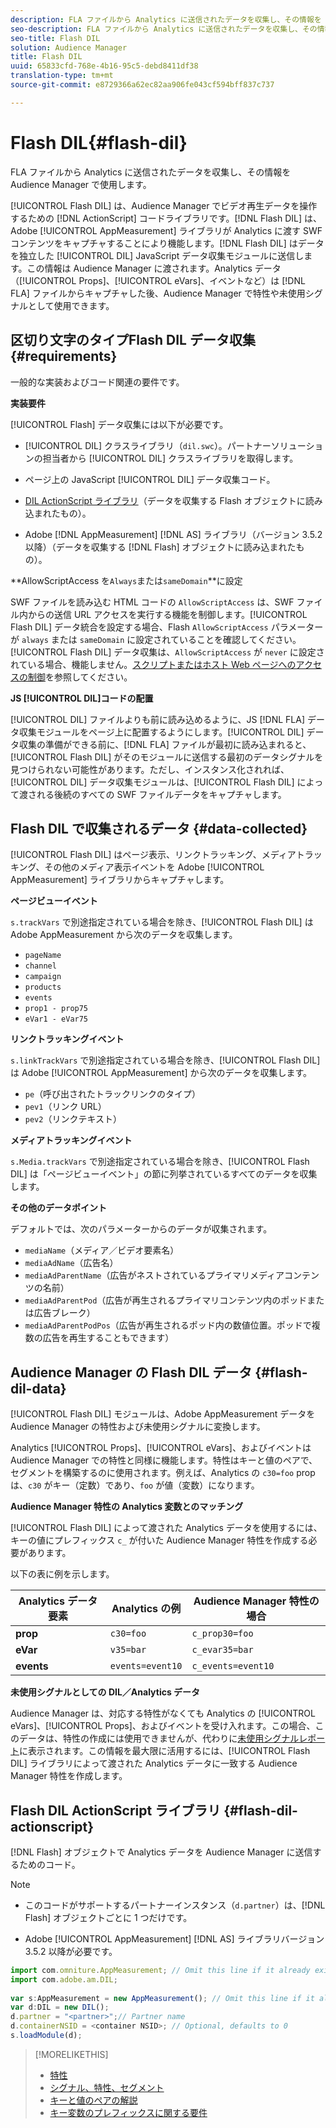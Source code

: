 ```yaml
---
description: FLA ファイルから Analytics に送信されたデータを収集し、その情報を Audience Manager で使用します。
seo-description: FLA ファイルから Analytics に送信されたデータを収集し、その情報を Audience Manager で使用します。
seo-title: Flash DIL
solution: Audience Manager
title: Flash DIL
uuid: 65833cfd-768e-4b16-95c5-debd8411df38
translation-type: tm+mt
source-git-commit: e8729366a62ec82aa906fe043cf594bff837c737

---
```



# Flash DIL{#flash-dil}

FLA ファイルから Analytics に送信されたデータを収集し、その情報を Audience Manager で使用します。

<!-- 

c_flash_dil_toc.xml

 -->

[!UICONTROL Flash DIL] は、Audience Manager でビデオ再生データを操作するための [!DNL ActionScript] コードライブラリです。[!DNL Flash DIL] は、Adobe [!UICONTROL AppMeasurement] ライブラリが Analytics に渡す SWF コンテンツをキャプチャすることにより機能します。[!DNL Flash DIL] はデータを独立した [!UICONTROL DIL] JavaScript データ収集モジュールに送信します。この情報は Audience Manager に渡されます。Analytics データ（[!UICONTROL Props]、[!UICONTROL eVars]、イベントなど）は [!DNL FLA] ファイルからキャプチャした後、Audience Manager で特性や未使用シグナルとして使用できます。

## 区切り文字のタイプFlash DIL データ収集 {#requirements}

一般的な実装およびコード関連の要件です。

<!-- 

c_flash_dil_intro.xml

 -->

**実装要件**

[!UICONTROL Flash] データ収集には以下が必要です。

* [!UICONTROL DIL] クラスライブラリ（`dil.swc`）。パートナーソリューションの担当者から [!UICONTROL DIL] クラスライブラリを取得します。

* ページ上の JavaScript [!UICONTROL DIL] データ収集コード。
* [DIL ActionScript ライブラリ](../dil/dil-flash.md#flash-dil-actionscript)（データを収集する Flash オブジェクトに読み込まれたもの）。
* Adobe [!DNL AppMeasurement] [!DNL AS] ライブラリ（バージョン 3.5.2 以降）（データを収集する [!DNL Flash] オブジェクトに読み込まれたもの）。

**AllowScriptAccess を`Always`または`sameDomain`**に設定

SWF ファイルを読み込む HTML コードの `AllowScriptAccess` は、SWF ファイル内からの送信 URL アクセスを実行する機能を制御します。[!UICONTROL Flash DIL] データ統合を設定する場合、Flash `AllowScriptAccess` パラメーターが `always` または `sameDomain` に設定されていることを確認してください。[!UICONTROL Flash DIL] データ収集は、`AllowScriptAccess` が `never` に設定されている場合、機能しません。[スクリプトまたはホスト Web ページへのアクセスの制御](https://helpx.adobe.com/jp/flash/kb/control-access-scripts-host-web.html)を参照してください。

**JS [!UICONTROL DIL]コードの配置**

[!UICONTROL DIL] ファイルよりも前に読み込めるように、JS [!DNL FLA] データ収集モジュールをページ上に配置するようにします。[!UICONTROL DIL] データ収集の準備ができる前に、[!DNL FLA] ファイルが最初に読み込まれると、[!UICONTROL Flash DIL] がそのモジュールに送信する最初のデータシグナルを見つけられない可能性があります。ただし、インスタンス化されれば、[!UICONTROL DIL] データ収集モジュールは、[!UICONTROL Flash DIL] によって渡される後続のすべての SWF ファイルデータをキャプチャします。

## Flash DIL で収集されるデータ {#data-collected}

[!UICONTROL Flash DIL] はページ表示、リンクトラッキング、メディアトラッキング、その他のメディア表示イベントを Adobe [!UICONTROL AppMeasurement] ライブラリからキャプチャします。

<!-- 

r_flash_dil_data_collected.xml

 -->

**ページビューイベント**

`s.trackVars` で別途指定されている場合を除き、[!UICONTROL Flash DIL] は Adobe AppMeasurement から次のデータを収集します。

* `pageName`
* `channel`
* `campaign`
* `products`
* `events`
* `prop1 - prop75`
* `eVar1 - eVar75`

**リンクトラッキングイベント**

`s.linkTrackVars` で別途指定されている場合を除き、[!UICONTROL Flash DIL] は Adobe [!UICONTROL AppMeasurement] から次のデータを収集します。

* `pe`（呼び出されたトラックリンクのタイプ）
* `pev1`（リンク URL）
* `pev2`（リンクテキスト）

**メディアトラッキングイベント**

`s.Media.trackVars` で別途指定されている場合を除き、[!UICONTROL Flash DIL] は「ページビューイベント」の節に列挙されているすべてのデータを収集します。

**その他のデータポイント**

デフォルトでは、次のパラメーターからのデータが収集されます。

* `mediaName`（メディア／ビデオ要素名）
* `mediaAdName`（広告名）
* `mediaAdParentName`（広告がネストされているプライマリメディアコンテンツの名前）
* `mediaAdParentPod`（広告が再生されるプライマリコンテンツ内のポッドまたは広告ブレーク）
* `mediaAdParentPodPos`（広告が再生されるポッド内の数値位置。ポッドで複数の広告を再生することもできます）

## Audience Manager の Flash DIL データ {#flash-dil-data}

[!UICONTROL Flash DIL] モジュールは、Adobe AppMeasurement データを Audience Manager の特性および未使用シグナルに変換します。

<!-- 

c_flash_dil_in_aam.xml

 -->

Analytics [!UICONTROL Props]、[!UICONTROL eVars]、およびイベントは Audience Manager での特性と同様に機能します。特性はキーと値のペアで、セグメントを構築するのに使用されます。例えば、Analytics の `c30=foo` prop は、`c30` がキー（定数）であり、`foo` が値（変数）になります。

**Audience Manager 特性の Analytics 変数とのマッチング**

[!UICONTROL Flash DIL] によって渡された Analytics データを使用するには、キーの値にプレフィックス `c_` が付いた Audience Manager 特性を作成する必要があります。

以下の表に例を示します。

| Analytics データ要素 | Analytics の例 | Audience Manager 特性の場合 |
|---|---|---|
| **prop** | `c30=foo` | `c_prop30=foo` |
| **eVar** | `v35=bar` | `c_evar35=bar` |
| **events** | `events=event10` | `c_events=event10` |

**未使用シグナルとしての DIL／Analytics データ**

Audience Manager は、対応する特性がなくても Analytics の [!UICONTROL eVars]、[!UICONTROL Props]、およびイベントを受け入れます。この場合、このデータは、特性の作成には使用できませんが、代わりに[未使用シグナルレポート](../reporting/dynamic-reports/unused-signals.md)に表示されます。この情報を最大限に活用するには、[!UICONTROL Flash DIL] ライブラリによって渡された Analytics データに一致する Audience Manager 特性を作成します。

## Flash DIL ActionScript ライブラリ {#flash-dil-actionscript}

[!DNL Flash] オブジェクトで Analytics データを Audience Manager に送信するためのコード。

<!-- 

r_flash_dil_actionscript.xml

 -->

>[!NOTE]
>
>* このコードがサポートするパートナーインスタンス（`d.partner`）は、[!DNL Flash] オブジェクトごとに 1 つだけです。
   >
   >
* Adobe [!UICONTROL AppMeasurement] [!DNL AS] ライブラリバージョン 3.5.2 以降が必要です。


```js
import com.omniture.AppMeasurement; // Omit this line if it already exists in the code 
import com.adobe.am.DIL; 
  
var s:AppMeasurement = new AppMeasurement(); // Omit this line if it already exists in the code 
var d:DIL = new DIL(); 
d.partner = "<partner>";// Partner name 
d.containerNSID = <container NSID>; // Optional, defaults to 0 
s.loadModule(d);
```

>[!MORELIKETHIS]
>
>* [特性](../features/traits/trait-details-page.md)
>* [シグナル、特性、セグメント](../reference/signal-trait-segment.md)
>* [キーと値のペアの解説](../reference/key-value-pairs-explained.md)
>* [キー変数のプレフィックスに関する要件](../features/traits/trait-variable-prefixes.md)

